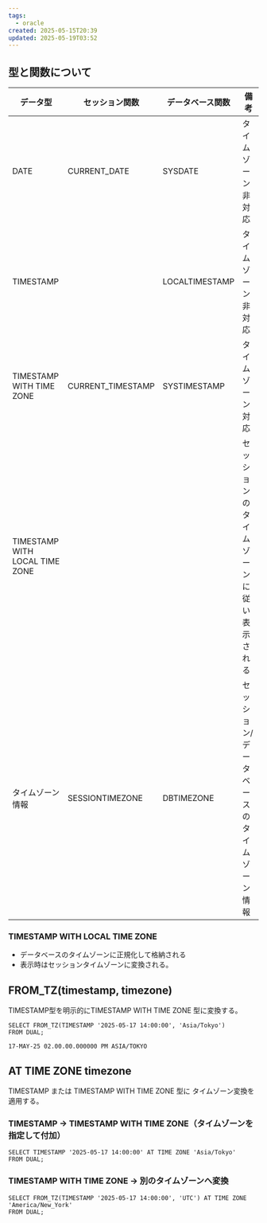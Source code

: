 ```yaml
---
tags:
  - oracle
created: 2025-05-15T20:39
updated: 2025-05-19T03:52
---
```


## 型と関数について

| データ型                           | セッション関数           | データベース関数       | 備考                    |
| ------------------------------ | ----------------- | -------------- | --------------------- |
| DATE                           | CURRENT_DATE      | SYSDATE        | タイムゾーン非対応             |
| TIMESTAMP                      |                   | LOCALTIMESTAMP | タイムゾーン非対応             |
| TIMESTAMP WITH TIME ZONE       | CURRENT_TIMESTAMP | SYSTIMESTAMP   | タイムゾーン対応              |
| TIMESTAMP WITH LOCAL TIME ZONE |                   |                | セッションのタイムゾーンに従い表示される  |
| タイムゾーン情報                       | SESSIONTIMEZONE   | DBTIMEZONE     | セッション/データベースのタイムゾーン情報 |

### TIMESTAMP WITH LOCAL TIME ZONE

* データベースのタイムゾーンに正規化して格納される
* 表示時はセッションタイムゾーンに変換される。

## FROM_TZ(timestamp, timezone)

TIMESTAMP型を明示的にTIMESTAMP WITH TIME ZONE 型に変換する。
```
SELECT FROM_TZ(TIMESTAMP '2025-05-17 14:00:00', 'Asia/Tokyo')
FROM DUAL;
```

```
17-MAY-25 02.00.00.000000 PM ASIA/TOKYO

```


## AT TIME ZONE timezone
TIMESTAMP または TIMESTAMP WITH TIME ZONE 型に タイムゾーン変換を適用する。
### TIMESTAMP → TIMESTAMP WITH TIME ZONE（タイムゾーンを指定して付加）
```
SELECT TIMESTAMP '2025-05-17 14:00:00' AT TIME ZONE 'Asia/Tokyo'
FROM DUAL;
```

### TIMESTAMP WITH TIME ZONE → 別のタイムゾーンへ変換
```
SELECT FROM_TZ(TIMESTAMP '2025-05-17 14:00:00', 'UTC') AT TIME ZONE 'America/New_York'
FROM DUAL;
```